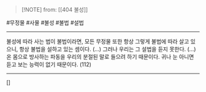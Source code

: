  > [!NOTE] from: [[404 불성]]

#무정물 #사물 #불성 #불법 #설법 

--- 
불성에 따라 사는 법이 불법이라면, 모든 무정물 또한 항상 그렇게 불법에 따라 살고 있으니, 항상 불법을 설하고 있는 셈이다. (...) 그러나 우리는 그 설법을 듣지 못한다. (...) 온 몸으로 방사하는 파동을 우리의 분절된 말로 들으려 하기 때문이다. 귀나 눈 아니면 듣고 보는 능력이 없기 때문이다. (112)

--- 
[]